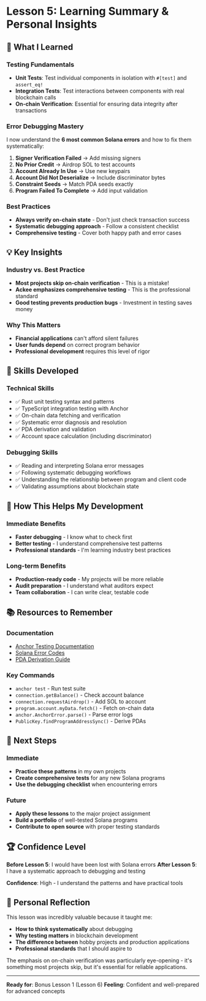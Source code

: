 # Lesson 5: Learning Summary & Personal Insights

## 🎯 What I Learned

### Testing Fundamentals
- **Unit Tests**: Test individual components in isolation with `#[test]` and `assert_eq!`
- **Integration Tests**: Test interactions between components with real blockchain calls
- **On-chain Verification**: Essential for ensuring data integrity after transactions

### Error Debugging Mastery
I now understand the **6 most common Solana errors** and how to fix them systematically:

1. **Signer Verification Failed** → Add missing signers
2. **No Prior Credit** → Airdrop SOL to test accounts  
3. **Account Already In Use** → Use new keypairs
4. **Account Did Not Deserialize** → Include discriminator bytes
5. **Constraint Seeds** → Match PDA seeds exactly
6. **Program Failed To Complete** → Add input validation

### Best Practices
- **Always verify on-chain state** - Don't just check transaction success
- **Systematic debugging approach** - Follow a consistent checklist
- **Comprehensive testing** - Cover both happy path and error cases

## 💡 Key Insights

### Industry vs. Best Practice
- **Most projects skip on-chain verification** - This is a mistake!
- **Ackee emphasizes comprehensive testing** - This is the professional standard
- **Good testing prevents production bugs** - Investment in testing saves money

### Why This Matters
- **Financial applications** can't afford silent failures
- **User funds depend** on correct program behavior
- **Professional development** requires this level of rigor

## 🔧 Skills Developed

### Technical Skills
- ✅ Rust unit testing syntax and patterns
- ✅ TypeScript integration testing with Anchor
- ✅ On-chain data fetching and verification
- ✅ Systematic error diagnosis and resolution
- ✅ PDA derivation and validation
- ✅ Account space calculation (including discriminator)

### Debugging Skills
- ✅ Reading and interpreting Solana error messages
- ✅ Following systematic debugging workflows
- ✅ Understanding the relationship between program and client code
- ✅ Validating assumptions about blockchain state

## 🚀 How This Helps My Development

### Immediate Benefits
- **Faster debugging** - I know what to check first
- **Better testing** - I understand comprehensive test patterns
- **Professional standards** - I'm learning industry best practices

### Long-term Benefits
- **Production-ready code** - My projects will be more reliable
- **Audit preparation** - I understand what auditors expect
- **Team collaboration** - I can write clear, testable code

## 📚 Resources to Remember

### Documentation
- [Anchor Testing Documentation](https://www.anchor-lang.com/docs/testing)
- [Solana Error Codes](https://docs.solana.com/developing/programming-model/transactions#transaction-error-codes)
- [PDA Derivation Guide](https://docs.solana.com/developing/programming-model/calling-between-programs#program-derived-addresses)

### Key Commands
- `anchor test` - Run test suite
- `connection.getBalance()` - Check account balance
- `connection.requestAirdrop()` - Add SOL to account
- `program.account.myData.fetch()` - Fetch on-chain data
- `anchor.AnchorError.parse()` - Parse error logs
- `PublicKey.findProgramAddressSync()` - Derive PDAs

## 🎯 Next Steps

### Immediate
- **Practice these patterns** in my own projects
- **Create comprehensive tests** for any new Solana programs
- **Use the debugging checklist** when encountering errors

### Future
- **Apply these lessons** to the major project assignment
- **Build a portfolio** of well-tested Solana programs
- **Contribute to open source** with proper testing standards

## 🏆 Confidence Level

**Before Lesson 5**: I would have been lost with Solana errors
**After Lesson 5**: I have a systematic approach to debugging and testing

**Confidence**: High - I understand the patterns and have practical tools

## 💭 Personal Reflection

This lesson was incredibly valuable because it taught me:
- **How to think systematically** about debugging
- **Why testing matters** in blockchain development
- **The difference between** hobby projects and production applications
- **Professional standards** that I should aspire to

The emphasis on on-chain verification was particularly eye-opening - it's something most projects skip, but it's essential for reliable applications.

---

**Ready for**: Bonus Lesson 1 (Lesson 6)
**Feeling**: Confident and well-prepared for advanced concepts
